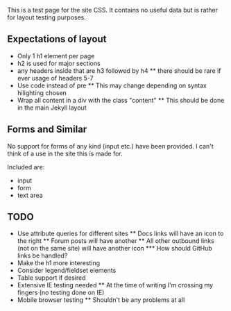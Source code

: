 This is a test page for the site CSS.  It contains no useful data but is rather for layout testing purposes.

Expectations of layout
------------------------

* Only 1 h1 element per page
* h2 is used for major sections
* any headers inside that are h3 followed by h4
** there should be rare if ever usage of headers 5-7
* Use code instead of pre
** This may change depending on syntax hilighting chosen
* Wrap all content in a div with the class "content"
** This should be done in the main Jekyll layout

Forms and Similar
-------------------
No support for forms of any kind (input etc.) have been provided.  I can't think of a use in the site this is made for.

Included are:
* input
* form
* text area

TODO
------------------------

* Use attribute queries for different sites
** Docs links will have an icon to the right
** Forum posts will have another
** All other outbound links (not on the same site) will have another icon
*** How should GitHub links be handled?
* Make the h1 more interesting
* Consider legend/fieldset elements
* Table support if desired
* Extensive IE testing needed
** At the time of writing I'm crossing my fingers (no testing done on IE)
* Mobile browser testing
** Shouldn't be any problems at all

